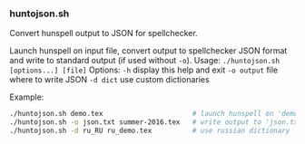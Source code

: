 ### huntojson.sh
Convert hunspell output to JSON for spellchecker.

Launch hunspell on input file, convert output to spellchecker JSON format and write to standard output (if used without `-o`).
Usage: `./huntojson.sh [options...] [file]`
Options:
`-h`         display this help and exit
`-o output`  file where to write JSON
`-d dict`    use custom dictionaries

Example:  
```bash
./huntojson.sh demo.tex                      # launch hunspell on 'demo.tex'
./huntojson.sh -o json.txt summer-2016.tex   # write output to 'json.txt'
./huntojson.sh -d ru_RU ru_demo.tex          # use russian dictionary
```
